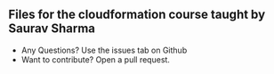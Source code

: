
## Files for the cloudformation course taught by Saurav Sharma

- Any Questions? Use the issues tab on Github
- Want to contribute? Open a pull request. 


